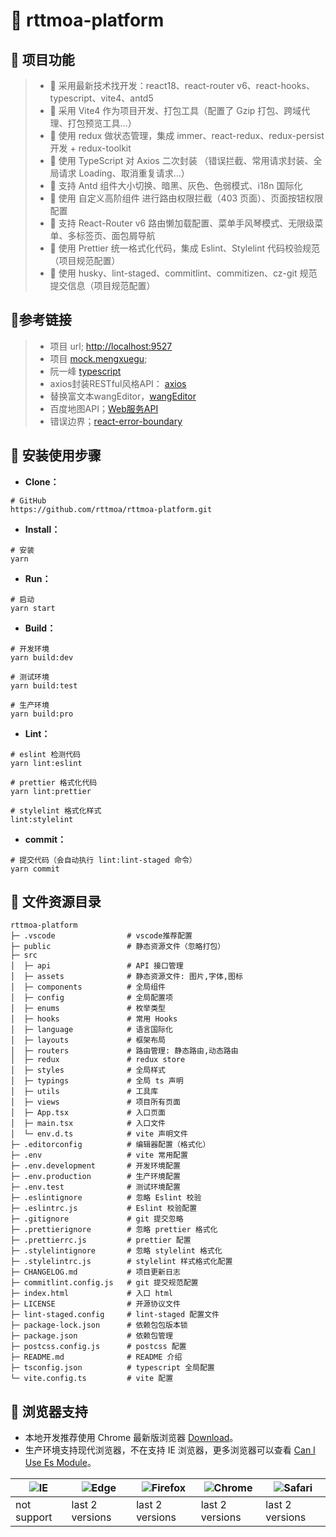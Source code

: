 # 📖 rttmoa-platform

## 🛫 项目功能

> -   🚀 采用最新技术找开发：react18、react-router v6、react-hooks、typescript、vite4、antd5
> -   🚀 采用 Vite4 作为项目开发、打包工具（配置了 Gzip 打包、跨域代理、打包预览工具…）
> -   🚀 使用 redux 做状态管理，集成 immer、react-redux、redux-persist 开发 + redux-toolkit
> -   🚀 使用 TypeScript 对 Axios 二次封装 （错误拦截、常用请求封装、全局请求 Loading、取消重复请求…）
> -   🚀 支持 Antd 组件大小切换、暗黑、灰色、色弱模式、i18n 国际化
> -   🚀 使用 自定义高阶组件 进行路由权限拦截（403 页面）、页面按钮权限配置
> -   🚀 支持 React-Router v6 路由懒加载配置、菜单手风琴模式、无限级菜单、多标签页、面包屑导航
> -   🚀 使用 Prettier 统一格式化代码，集成 Eslint、Stylelint 代码校验规范（项目规范配置）
> -   🚀 使用 husky、lint-staged、commitlint、commitizen、cz-git 规范提交信息（项目规范配置）

## 📑参考链接

> -   项目 url; [http://localhost:9527](http://localhost:9527)
> -   项目 [mock.mengxuegu](https://mock.mengxuegu.com/);
> -   阮一峰 [typescript](https://wangdoc.com/typescript/)
> -   axios封装RESTful风格API： [axios](https://wocwin.github.io/t-ui/projectProblem/axios.html)
> -   替换富文本wangEditor，[wangEditor](https://github.com/wangeditor-team/wangEditor)
> -   百度地图API；[Web服务API](https://lbsyun.baidu.com/faq/api?title=webapi)
> -   错误边界；[react-error-boundary](https://github.com/bvaughn/react-error-boundary)

## 🌱 安装使用步骤

-   **Clone：**

```
# GitHub
https://github.com/rttmoa/rttmoa-platform.git
```

-   **Install：**

```
# 安装
yarn
```

-   **Run：**

```
# 启动
yarn start
```

-   **Build：**

```
# 开发环境
yarn build:dev

# 测试环境
yarn build:test

# 生产环境
yarn build:pro
```

-   **Lint：**

```
# eslint 检测代码
yarn lint:eslint

# prettier 格式化代码
yarn lint:prettier

# stylelint 格式化样式
lint:stylelint
```

-   **commit：**

```
# 提交代码（会自动执行 lint:lint-staged 命令）
yarn commit
```

## 📂 文件资源目录

```
rttmoa-platform
├─ .vscode                # vscode推荐配置
├─ public                 # 静态资源文件（忽略打包）
├─ src
│  ├─ api                 # API 接口管理
│  ├─ assets              # 静态资源文件: 图片,字体,图标
│  ├─ components          # 全局组件
│  ├─ config              # 全局配置项
│  ├─ enums               # 枚举类型
│  ├─ hooks               # 常用 Hooks
│  ├─ language            # 语言国际化
│  ├─ layouts             # 框架布局
│  ├─ routers             # 路由管理: 静态路由,动态路由
│  ├─ redux               # redux store
│  ├─ styles              # 全局样式
│  ├─ typings             # 全局 ts 声明
│  ├─ utils               # 工具库
│  ├─ views               # 项目所有页面
│  ├─ App.tsx             # 入口页面
│  ├─ main.tsx            # 入口文件
│  └─ env.d.ts            # vite 声明文件
├─ .editorconfig          # 编辑器配置（格式化）
├─ .env                   # vite 常用配置
├─ .env.development       # 开发环境配置
├─ .env.production        # 生产环境配置
├─ .env.test              # 测试环境配置
├─ .eslintignore          # 忽略 Eslint 校验
├─ .eslintrc.js           # Eslint 校验配置
├─ .gitignore             # git 提交忽略
├─ .prettierignore        # 忽略 prettier 格式化
├─ .prettierrc.js         # prettier 配置
├─ .stylelintignore       # 忽略 stylelint 格式化
├─ .stylelintrc.js        # stylelint 样式格式化配置
├─ CHANGELOG.md           # 项目更新日志
├─ commitlint.config.js   # git 提交规范配置
├─ index.html             # 入口 html
├─ LICENSE                # 开源协议文件
├─ lint-staged.config     # lint-staged 配置文件
├─ package-lock.json      # 依赖包包版本锁
├─ package.json           # 依赖包管理
├─ postcss.config.js      # postcss 配置
├─ README.md              # README 介绍
├─ tsconfig.json          # typescript 全局配置
└─ vite.config.ts         # vite 配置
```

## 🚨 浏览器支持

-   本地开发推荐使用 Chrome 最新版浏览器 [Download](https://www.google.com/intl/zh-CN/chrome/)。
-   生产环境支持现代浏览器，不在支持 IE 浏览器，更多浏览器可以查看 [Can I Use Es Module](https://caniuse.com/?search=ESModule)。

| ![IE](https://i.imgtg.com/2023/04/11/8z7ot.png) | ![Edge](https://i.imgtg.com/2023/04/11/8zr3p.png) | ![Firefox](https://i.imgtg.com/2023/04/11/8zKiU.png) | ![Chrome](https://i.imgtg.com/2023/04/11/8zNrx.png) | ![Safari](https://i.imgtg.com/2023/04/11/8zeGj.png) |
| ----------------------------------------------- | ------------------------------------------------- | ---------------------------------------------------- | --------------------------------------------------- | --------------------------------------------------- |
| not support                                     | last 2 versions                                   | last 2 versions                                      | last 2 versions                                     | last 2 versions                                     |
